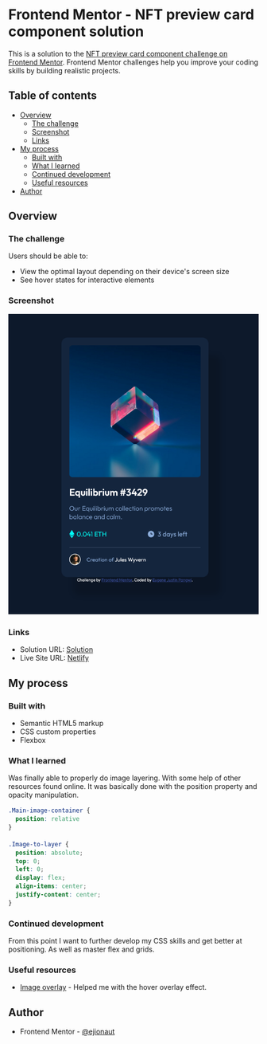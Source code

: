 # Frontend Mentor - NFT preview card component solution

This is a solution to the [NFT preview card component challenge on Frontend Mentor](https://www.frontendmentor.io/challenges/nft-preview-card-component-SbdUL_w0U). Frontend Mentor challenges help you improve your coding skills by building realistic projects. 

## Table of contents

- [Overview](#overview)
  - [The challenge](#the-challenge)
  - [Screenshot](#screenshot)
  - [Links](#links)
- [My process](#my-process)
  - [Built with](#built-with)
  - [What I learned](#what-i-learned)
  - [Continued development](#continued-development)
  - [Useful resources](#useful-resources)
- [Author](#author)

## Overview

### The challenge

Users should be able to:

- View the optimal layout depending on their device's screen size
- See hover states for interactive elements

### Screenshot

![NFT Card component](https://github.com/ejionaut/NFT-preview-card/blob/main/images/NFT%20Screenshot.png)

### Links

- Solution URL: [Solution](https://www.frontendmentor.io/solutions/nft-preview-card-component-KyLZe7XfCm)
- Live Site URL: [Netlify](https://poetic-dusk-6f0de1.netlify.app/)

## My process

### Built with

- Semantic HTML5 markup
- CSS custom properties
- Flexbox

### What I learned

Was finally able to properly do image layering. With some help of other resources found online.
It was basically done with the position property and opacity manipulation.


```css
.Main-image-container {
  position: relative
}

.Image-to-layer {
  position: absolute;
  top: 0;
  left: 0;
  display: flex;
  align-items: center;
  justify-content: center;
}
```

### Continued development

From this point I want to further develop my CSS skills and get better at positioning. As well as master flex and grids.

### Useful resources

- [Image overlay](https://www.youtube.com/watch?v=exb2ab72Xhs) - Helped me with the hover overlay effect.

## Author

- Frontend Mentor - [@ejionaut](https://www.frontendmentor.io/profile/ejionaut)
